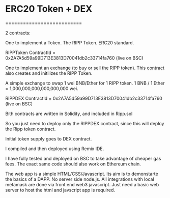# ERC20 Token + DEX
==========================

2 contracts:

One to implement a Token. The RIPP Token. ERC20 standard.

RIPPToken ContractId = 0x2A7A5d59a99D713E3813D70041db2c33714fa760  (live on BSC) 




One to implement an exchange (to buy or sell the RIPP token). This contract also creates and initilizes the RIPP Token. 

A simple exchange to swap 1 wei BNB/Ether for 1 RIPP token. 1 BNB / 1 Ether = 1,000,000,000,000,000,000 wei.

RIPPDEX ContractId = 0x2A7A5d59a99D713E3813D70041db2c33714fa760   (live on BSC)


Bith contracts are written in Solidity, and included in Ripp.sol

So you just need to deploy only the RIPPDEX contract, since this will deploy the Ripp token contract. 

Initial token supply goes to DEX contract. 

I compiled and then deployed using Remix IDE. 

I have fully tested and deployed on BSC to take advantage of cheaper gas fees. The exact same code should also work on Ethereum chain. 


The web app is a simple HTML/CSS/Javascript. Its aim is to demonstarte the basics of a DAPP. No server side node.js. All integrations with local metamask are done via front end web3 javascript. Just need a basic web server to host the html and javscript app is required. 


